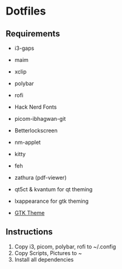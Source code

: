 # Dotfiles

## Requirements

- i3-gaps

- maim
- xclip
- polybar
- rofi
- Hack Nerd Fonts
- picom-ibhagwan-git
- Betterlockscreen
- nm-applet
- kitty
- feh
- zathura (pdf-viewer)
- qt5ct & kvantum for qt theming
- lxappearance for gtk theming
- [GTK Theme](https://github.com/EliverLara/Sweet)

## Instructions

1. Copy i3, picom, polybar, rofi to ~/.config
2. Copy Scripts, Pictures to ~
3. Install all dependencies